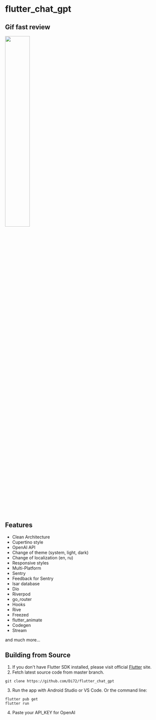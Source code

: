 # flutter_chat_gpt

## Gif fast review
<img src="https://raw.githubusercontent.com/Di72/img/master/qemu-system-x86_64_miUN8lHpGH.gif" width="40%">

## Features

* Clean Architecture
* Cupertino style
* OpenAI API
* Change of theme (system, light, dark)
* Change of localization (en, ru)
* Responsive styles
* Multi-Platform
* Sentry
* Feedback for Sentry
* Isar database
* Dio
* Riverpod
* go_router
* Hooks
* Rive
* Freezed
* flutter_animate
* Codegen
* Stream

and much more...

## Building from Source

1. If you don't have Flutter SDK installed, please visit official [Flutter](https://flutter.dev/) site.
2. Fetch latest source code from master branch.

```
git clone https://github.com/Di72/flutter_chat_gpt
```

3. Run the app with Android Studio or VS Code. Or the command line:

```
flutter pub get
flutter run
```

4. Paste your API_KEY for OpenAI
